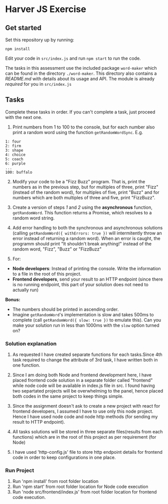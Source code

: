 Harver JS Exercise
============================

## Get started

Set this repository up by running:

```
npm install
```

Edit your code in `src/index.js` and run `npm start` to run the code.

The tasks in this assessment use the included package `word-maker` which can be found in the directory
`./word-maker`. This directory also contains a *README.md* with details about its usage and API. The module
is already *required* for you in `src/index.js`

## Tasks

Complete these tasks in order. If you can't complete a task, just proceed with the next one.

1. Print numbers from 1 to 100 to the console, but for each number also print a random word using the function `getRandomWordSync`. E.g.

```
1: four
2: firm
3: shape
4: choice
5: coach
6: purple
...
100: buffalo
```

2. Modify your code to be a "Fizz Buzz" program. That is, print the numbers as in the previous step, but
for multiples of three, print "Fizz" (instead of the random word), for multiples of five, print "Buzz" and
for numbers which are both multiples of three and five, print "FizzBuzz".

3. Create a version of steps *1* and *2* using the **asynchronous** function, `getRandomWord`. This function
returns a Promise, which resolves to a random word string.

4. Add error handling to both the synchronous and asynchronous solutions (calling `getRandomWord({ withErrors: true })` will intermitently throw an error instead of returning a random word). When an error is caught, the programm should print "It shouldn't break anything!" instead of the random word, "Fizz", "Buzz" or "FizzBuzz"

5. For:
 * **Node developers**: Instead of printing the console. Write the information to a file in the root of this project.
 * **Frontend developers**, send your result to an HTTP endpoint (since there is no running endpoint, this
part of your solution does not need to actually run)

**Bonus:**
* The numbers should be printed in ascending order.
* Imagine `getRandomWord`'s implementation is slow and takes 500ms to complete (call `getRandomWord({ slow: true })` to emulate this). Can you make your solution run in less than 1000ms with the `slow` option turned on?


### Solution explanation

1. As requested I have created separate functions for each tasks.Since 4th task required to change the attribute of 3rd task, I have written both in one function. 

2. Since I am doing both Node and frontend development here, I have placed frontend code solution in a separate folder called "frontend" while node code will be available in index.js file in src. I found having two separtated projects will be overwhelming to the panel, hence placed both codes in the same project to keep things simple.

3. Since the assignment doesn't ask to create a new project with react for frontend developers, I assumed I have to use only this node project. Hence I have used node code and node http methods (for sending my result to HTTP endpoint).

4. All tasks solutions will be stored in three separate files(results from each functions) which are in the root of this project as per requirement (for Node)

5. I have used 'http-config.js' file to store http endpoint details for frontend code in order to keep configurations in one place.

### Run Project

1. Run 'npm install' from root folder location
2. Run 'npm start' from root folder location for Node code execution
3. Run 'node src/frontend/index.js' from root folder location for frontend code execution.
